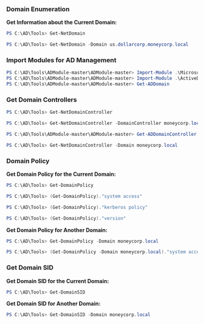 ### Domain Enumeration

**Get Information about the Current Domain:**

```powershell
PS C:\AD\Tools> Get-NetDomain
```

```powershell
PS C:\AD\Tools> Get-NetDomain -Domain us.dollarcorp.moneycorp.local
```

### Import Modules for AD Management

```powershell
PS C:\AD\Tools\ADModule-master\ADModule-master> Import-Module .\Microsoft.ActiveDirectory.Management.dll
PS C:\AD\Tools\ADModule-master\ADModule-master> Import-Module .\ActiveDirectory\ActiveDirectory.psd1
PS C:\AD\Tools\ADModule-master\ADModule-master> Get-ADDomain
```

### Get Domain Controllers

```powershell
PS C:\AD\Tools> Get-NetDomainController
```

```powershell
PS C:\AD\Tools> Get-NetDomainController -DomainController moneycorp.local
```

```powershell
PS C:\AD\Tools\ADModule-master\ADModule-master> Get-ADDomainController
```

```powershell
PS C:\AD\Tools> Get-NetDomainController -Domain moneycorp.local
```

### Domain Policy

**Get Domain Policy for the Current Domain:**

```powershell
PS C:\AD\Tools> Get-DomainPolicy
```

```powershell
PS C:\AD\Tools> (Get-DomainPolicy)."system access"
```

```powershell
PS C:\AD\Tools> (Get-DomainPolicy)."kerberos policy"
```

```powershell
PS C:\AD\Tools> (Get-DomainPolicy)."version"
```

**Get Domain Policy for Another Domain:**

```powershell
PS C:\AD\Tools> Get-DomainPolicy -Domain moneycorp.local
```

```powershell
PS C:\AD\Tools> (Get-DomainPolicy -Domain moneycorp.local)."system access"
```

### Get Domain SID

**Get Domain SID for the Current Domain:**

```powershell
PS C:\AD\Tools> Get-DomainSID
```

**Get Domain SID for Another Domain:**

```powershell
PS C:\AD\Tools> Get-DomainSID -Domain moneycorp.local

